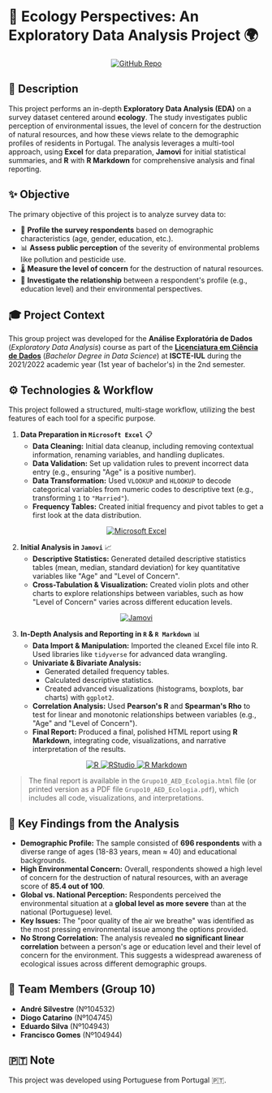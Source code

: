 # 🌿 Ecology Perspectives: An Exploratory Data Analysis Project 🌍

<p align="center">
    <!-- Project Links -->
    <a href="https://github.com/Silvestre17/ExploratoryDataAnalysis_EcologyProject"><img src="https://img.shields.io/badge/Project_Repo-100000?style=for-the-badge&logo=github&logoColor=white" alt="GitHub Repo"></a>
</p>

## 📝 Description

This project performs an in-depth **Exploratory Data Analysis (EDA)** on a survey dataset centered around **ecology**. The study investigates public perception of environmental issues, the level of concern for the destruction of natural resources, and how these views relate to the demographic profiles of residents in Portugal. The analysis leverages a multi-tool approach, using **Excel** for data preparation, **Jamovi** for initial statistical summaries, and **R** with **R Markdown** for comprehensive analysis and final reporting.

## ✨ Objective

The primary objective of this project is to analyze survey data to:
*   👤 **Profile the survey respondents** based on demographic characteristics (age, gender, education, etc.).
*   📊 **Assess public perception** of the severity of environmental problems like pollution and pesticide use.
*   🌡️ **Measure the level of concern** for the destruction of natural resources.
*   🤔 **Investigate the relationship** between a respondent's profile (e.g., education level) and their environmental perspectives.

## 🎓 Project Context

This group project was developed for the **Análise Exploratória de Dados** (*Exploratory Data Analysis*) course as part of the **[Licenciatura em Ciência de Dados](https://www.iscte-iul.pt/degree/code/0322/bachelor-degree-in-data-science)** (*Bachelor Degree in Data Science*) at **ISCTE-IUL** during the 2021/2022 academic year (1st year of bachelor's) in the 2nd semester.

## ⚙️ Technologies & Workflow

This project followed a structured, multi-stage workflow, utilizing the best features of each tool for a specific purpose.

1.  **Data Preparation in `Microsoft Excel`** 📋
    *   **Data Cleaning:** Initial data cleanup, including removing contextual information, renaming variables, and handling duplicates.
    *   **Data Validation:** Set up validation rules to prevent incorrect data entry (e.g., ensuring "Age" is a positive number).
    *   **Data Transformation:** Used `VLOOKUP` and `HLOOKUP` to decode categorical variables from numeric codes to descriptive text (e.g., transforming `1` to `"Married"`).
    *   **Frequency Tables:** Created initial frequency and pivot tables to get a first look at the data distribution.

<p align="center">
    <a href="https://www.microsoft.com/en-us/microsoft-365/excel">
        <img src="https://img.shields.io/badge/Microsoft_Excel-217346?style=for-the-badge&logo=microsoftexcel&logoColor=white" alt="Microsoft Excel" />
    </a>
</p>

2.  **Initial Analysis in `Jamovi`** 📈
    *   **Descriptive Statistics:** Generated detailed descriptive statistics tables (mean, median, standard deviation) for key quantitative variables like "Age" and "Level of Concern".
    *   **Cross-Tabulation & Visualization:** Created violin plots and other charts to explore relationships between variables, such as how "Level of Concern" varies across different education levels.

<p align="center">
    <a href="https://www.jamovi.org/">
        <img src="https://img.shields.io/badge/Jamovi-5D6D7E?style=for-the-badge&logo=jamovi&logoColor=white" alt="Jamovi" />
    </a>
</p>

3.  **In-Depth Analysis and Reporting in `R` & `R Markdown`** 📊
    *   **Data Import & Manipulation:** Imported the cleaned Excel file into R. Used libraries like `tidyverse` for advanced data wrangling.
    *   **Univariate & Bivariate Analysis:**
        *   Generated detailed frequency tables.
        *   Calculated descriptive statistics.
        *   Created advanced visualizations (histograms, boxplots, bar charts) with `ggplot2`.
    *   **Correlation Analysis:** Used **Pearson's R** and **Spearman's Rho** to test for linear and monotonic relationships between variables (e.g., "Age" and "Level of Concern").
    *   **Final Report:** Produced a final, polished HTML report using **R Markdown**, integrating code, visualizations, and narrative interpretation of the results.

<p align="center">
    <a href="https://www.r-project.org/">
        <img src="https://img.shields.io/badge/R-276DC3?style=for-the-badge&logo=r&logoColor=white" alt="R" />
    </a>
    <a href="https://www.rstudio.com/">
        <img src="https://img.shields.io/badge/RStudio-75AADB?style=for-the-badge&logo=rstudio&logoColor=white" alt="RStudio" />
    </a>
    <a href="https://rmarkdown.rstudio.com/">
        <img src="https://img.shields.io/badge/R_Markdown-5178B8?style=for-the-badge&logo=r&logoColor=white" alt="R Markdown" />
    </a>
</p>

> The final report is available in the `Grupo10_AED_Ecologia.html` file (or printed version as a PDF file `Grupo10_AED_Ecologia.pdf`), which includes all code, visualizations, and interpretations.

## 🔎 Key Findings from the Analysis

*   **Demographic Profile:** The sample consisted of **696 respondents** with a diverse range of ages (18-83 years, mean ≈ 40) and educational backgrounds.
*   **High Environmental Concern:** Overall, respondents showed a high level of concern for the destruction of natural resources, with an average score of **85.4 out of 100**.
*   **Global vs. National Perception:** Respondents perceived the environmental situation at a **global level as more severe** than at the national (Portuguese) level.
*   **Key Issues:** The "poor quality of the air we breathe" was identified as the most pressing environmental issue among the options provided.
*   **No Strong Correlation:** The analysis revealed **no significant linear correlation** between a person's age or education level and their level of concern for the environment. This suggests a widespread awareness of ecological issues across different demographic groups.

## 👥 Team Members (Group 10)

*   **André Silvestre** (Nº104532)
*   **Diogo Catarino** (Nº104745)
*   **Eduardo Silva** (Nº104943)
*   **Francisco Gomes** (Nº104944)

## 🇵🇹 Note

This project was developed using Portuguese from Portugal 🇵🇹.